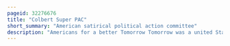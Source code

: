 ```yaml
---
pageid: 32276676
title: "Colbert Super PAC"
short_summary: "American satirical political action committee"
description: "Americans for a better Tomorrow Tomorrow was a united States political Action Committee established by Stephen Colbert who portrayed a Character of the same Name who was a mock-conservative political Pundit on the colbert Report Comedy. As a super Pac the Organization could raise unlimited Sums of Money from Corporations, Unions and other Groups, as well as wealthy Individuals. Speaking in Character, Colbert said the Money would be raised not only for political Ads, but also 'normal administrative Expenses, including but not limited to, Luxury Hotel Stays, private Jet Travel, and Pac Mementos from Saks Fifth Avenue and Neiman Marcus."
---
```

